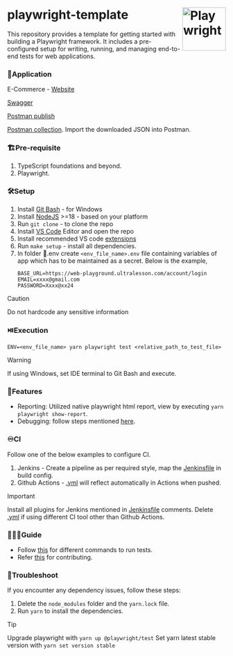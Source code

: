 # playwright-template <img align="right" src="https://playwright.dev/img/playwright-logo.svg" width="auto" height="100" title='Playwright'/>

This repository provides a template for getting started with building a Playwright framework. It includes a pre-configured setup for writing, running, and managing end-to-end tests for web applications.

### 🧩Application
E-Commerce - [Website](https://web-playground.ultralesson.com)

[Swagger](https://www.apicademy.dev/docs/)

[Postman publish](https://documenter.getpostman.com/view/31125524/2s9YXmWKgB)

[Postman collection](https://www.apicademy.dev/postman-collection-download). Import the downloaded JSON into Postman.

### 🏗️Pre-requisite
1. TypeScript foundations and beyond.
2. Playwright.

### 🛠️Setup
1. Install [Git Bash](https://git-scm.com/downloads) - for Windows
2. Install [NodeJS](https://nodejs.org/en) >=18 - based on your platform
3. Run `git clone` - to clone the repo
4. Install [VS Code](https://code.visualstudio.com/) Editor and open the repo
5. Install recommended VS code [extensions](.vscode/extensions.json)
6. Run `make setup` - install all dependencies.
7. In folder 📁.env create `<env_file_name>.env` file containing variables of app which has to be maintained as a secret. Below is the example,
   ```env
   BASE_URL=https://web-playground.ultralesson.com/account/login
   EMAIL=xxxx@gmail.com
   PASSWORD=Xxxx@xx24
   ```
> [!CAUTION]
> Do not hardcode any sensitive information

### ⏯️Execution
`ENV=<env_file_name> yarn playwright test <relative_path_to_test_file>`
> [!WARNING]
> If using Windows, set IDE terminal to Git Bash and execute.

### 🧬Features
* Reporting: Utilized native playwright html report, view by executing `yarn playwright show-report`.
* Debugging: follow steps mentioned [here](CONTRIBUTING.md).

### ♾️CI
Follow one of the below examples to configure CI.
1. Jenkins - Create a pipeline as per required style, map the [Jenkinsfile](Jenkinsfile) in build config.
2. Github Actions - [.yml](.github/workflows/feature.yml) will reflect automatically in Actions when pushed.
> [!IMPORTANT]
> Install all plugins for Jenkins mentioned in [Jenkinsfile](Jenkinsfile) comments.
> Delete [.yml](.github/workflows/feature.yml) if using different CI tool other than Github Actions.

### 🧑🏻‍🦯Guide
* Follow [this](COMMANDS.md) for different commands to run tests.
* Refer [this](CONTRIBUTING.md) for contributing.

### 🔨Troubleshoot
If you encounter any dependency issues, follow these steps:
1. Delete the `node_modules` folder and the `yarn.lock` file.
2. Run `yarn` to install the dependencies.
> [!TIP]
> Upgrade playwright with `yarn up @playwright/test`
> Set yarn latest stable version with `yarn set version stable`
